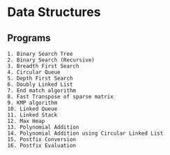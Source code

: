 # Data Structures

## Programs

    1. Binary Search Tree
    2. Binary Search (Recursive)
    3. Breadth First Search
    4. Circular Queue
    5. Depth First Search
    6. Doubly Linked List
    7. End match algorithm
    8. Fast Transpose of sparse matrix
    9. KMP algorithm
    10. Linked Queue
    11. Linked Stack
    12. Max Heap
    13. Polynomial Addition
    14. Polynomial Addition using Circular Linked List
    15. Postfix Conversion
    16. Postfix Evaluation